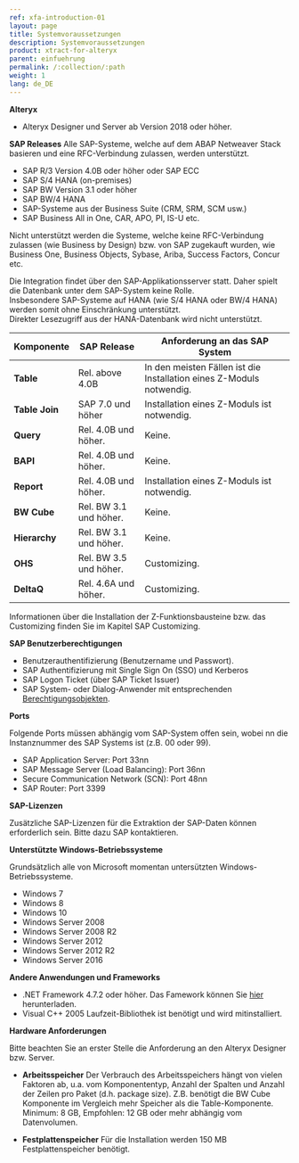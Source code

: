 ```yaml
---
ref: xfa-introduction-01
layout: page
title: Systemvoraussetzungen
description: Systemvoraussetzungen
product: xtract-for-alteryx
parent: einfuehrung
permalink: /:collection/:path
weight: 1
lang: de_DE
---
```


**Alteryx**
 	
- Alteryx Designer und Server ab Version 2018 oder höher.

**SAP Releases**
Alle SAP-Systeme, welche auf dem ABAP Netweaver Stack basieren und eine RFC-Verbindung zulassen, werden unterstützt. 

- SAP R/3 Version 4.0B oder höher oder SAP ECC
- SAP S/4 HANA (on-premises)
- SAP BW Version 3.1 oder höher
- SAP BW/4 HANA
- SAP-Systeme aus der Business Suite (CRM, SRM, SCM usw.) 
- SAP Business All in One, CAR, APO, PI, IS-U etc. 

Nicht unterstützt werden die Systeme, welche keine RFC-Verbindung zulassen (wie Business by Design) bzw. von SAP zugekauft wurden, wie Business One, Business Objects, Sybase, Ariba, Success Factors, Concur etc. <br>

Die Integration findet über den SAP-Applikationsserver statt. Daher spielt die Datenbank unter dem SAP-System keine Rolle. <br>
Insbesondere SAP-Systeme auf HANA (wie S/4 HANA oder BW/4 HANA) werden somit ohne Einschränkung unterstützt.<br>
Direkter Lesezugriff aus der HANA-Datenbank wird nicht unterstützt. <br>


| Komponente    | SAP Release            | Anforderung an das SAP System                                        |
|---------------|------------------------|----------------------------------------------------------------------|
| **Table**     | Rel. above 4.0B        | In den meisten Fällen ist die Installation eines Z-Moduls notwendig. |
| **Table Join** | SAP 7.0 und höher     | Installation eines Z-Moduls ist notwendig. |
| **Query**     | Rel. 4.0B und höher.   | Keine.                                                               |
| **BAPI**      | Rel. 4.0B und höher.   | Keine.                                                               |
| **Report**    | Rel. 4.0B und höher.   | Installation eines Z-Moduls ist notwendig.                           |
| **BW Cube**   | Rel. BW 3.1 und höher. | Keine.                                                               |
| **Hierarchy** | Rel. BW 3.1 und höher. | Keine.                                                               |
| **OHS**       | Rel. BW 3.5 und höher. | Customizing.                                                         |
| **DeltaQ**    | Rel. 4.6A und höher.   | Customizing.                                                         |

Informationen über die Installation der Z-Funktionsbausteine bzw. das Customizing finden Sie im Kapitel SAP Customizing.


**SAP Benutzerberechtigungen**
 	
- Benutzerauthentifizierung (Benutzername und Passwort).
- SAP Authentifizierung mit Single Sign On (SSO) und Kerberos
- SAP Logon Ticket (über SAP Ticket Issuer)
- SAP System- oder Dialog-Anwender mit entsprechenden [Berechtigungsobjekten](https://kb.theobald-software.com/sap/authority-objects---sap-user-rights).

**Ports**

Folgende Ports müssen abhängig vom SAP-System offen sein,
wobei nn die Instanznummer des SAP Systems ist (z.B. 00 oder 99).

- SAP Application Server: Port 33nn
- SAP Message Server (Load Balancing): Port 36nn
- Secure Communication Network (SCN): Port 48nn
- SAP Router: Port 3399

**SAP-Lizenzen**

Zusätzliche SAP-Lizenzen für die Extraktion der SAP-Daten können erforderlich sein. Bitte dazu SAP kontaktieren.


**Unterstützte Windows-Betriebssysteme**
 	
Grundsätzlich alle von Microsoft momentan untersützten Windows-Betriebssysteme.

- Windows 7
- Windows 8
- Windows 10
- Windows Server 2008
- Windows Server 2008 R2
- Windows Server 2012
- Windows Server 2012 R2
- Windows Server 2016

**Andere Anwendungen und Frameworks**
 	
- .NET Framework 4.7.2 oder höher. Das Famework können Sie [hier](https://www.microsoft.com/en-US/download/details.aspx?id=56116) herunterladen.
- Visual C++ 2005 Laufzeit-Bibliothek ist benötigt und wird mitinstalliert.

**Hardware Anforderungen**

Bitte beachten Sie an erster Stelle die Anforderung an den Alteryx Designer bzw. Server. 
 	
- **Arbeitsspeicher**
	Der Verbrauch des Arbeitsspeichers hängt von vielen Faktoren ab, u.a. vom Komponententyp, Anzahl der Spalten und Anzahl der Zeilen pro Paket (d.h. package size). Z.B. benötigt die BW Cube Komponente im Vergleich mehr Speicher als die Table-Komponente.<br>
	Minimum: 8 GB, Empfohlen: 12 GB oder mehr abhängig vom Datenvolumen.

- **Festplattenspeicher**
	Für die Installation werden 150 MB Festplattenspeicher benötigt. 


